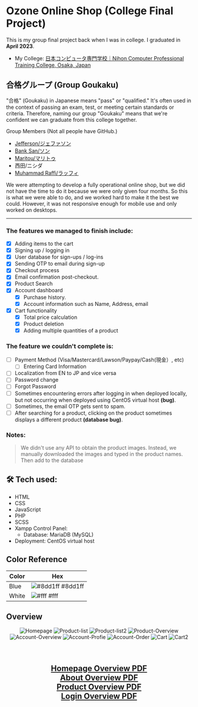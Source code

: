 # Ozone Online Shop (College Final Project)

This is my group final project back when I was in college. I graduated in **April 2023**.
  - My College: [日本コンピュータ専門学校｜Nihon Computer Professional Training College, Osaka, Japan](https://study-osaka.com/accepting_school/kou021/)

## 合格グループ (Group Goukaku)

"合格" (Goukaku) in Japanese means "pass" or "qualified." It's often used in the context of passing an exam, test, or meeting certain standards or criteria. Therefore, naming our group "Goukaku" means that we're confident we can graduate from this college together.

Group Members (Not all people have GitHub.)
- [Jefferson/ジェファソン](https://github.com/jeffersonrj14)
- [Bank San/ソン](https://www.instagram.com/bank_44san)
- [Maritou/マリトゥ](https://www.instagram.com/asmith_malith/)
- 西田/ニシダ
- [Muhammad Raffi/ラッフィ](https://github.com/Wallens11)

We were attempting to develop a fully operational online shop, but we did not have the time to do it because we were only given four months. So this is what we were able to do, and we worked hard to make it the best we could. However, it was not responsive enough for mobile use and only worked on desktops.

---

### The features we managed to finish include:

- [x] Adding items to the cart
- [x] Signing up / logging in
- [x] User database for sign-ups / log-ins
- [x] Sending OTP to email during sign-up
- [x] Checkout process
- [x] Email confirmation post-checkout.
- [x] Product Search 
- [x] Account dashboard
  - [x] Purchase history.
  - [x] Account information such as Name, Address, email
  
- [x] Cart functionality
  - [x] Total price calculation
  - [x] Product deletion
  - [x] Adding multiple quantities of a product

### The feature we couldn't complete is:
- [ ] Payment Method (Visa/Mastercard/Lawson/Paypay/Cash(現金）, etc)
  - [ ] Entering Card Information 
- [ ] Localization from EN to JP and vice versa
- [ ] Password change
- [ ] Forgot Password
- [ ] Sometimes encountering errors after logging in when deployed locally, but not occurring when deployed using CentOS virtual host **(bug)**.
- [ ] Sometimes, the email OTP gets sent to spam.
- [ ] After searching for a product, clicking on the product sometimes displays a different product **(database bug)**.

### Notes:
> We didn't use any API to obtain the product images. Instead, we manually downloaded the images and typed in the product names. Then add to the database

## 🛠 Tech used:
- HTML
- CSS
- JavaScript
- PHP
- SCSS
- Xampp Control Panel:
  - Database: MariaDB (MySQL)
- Deployment: CentOS virtual host

## Color Reference

| Color             | Hex                                                                |
| ----------------- | ------------------------------------------------------------------ |
| Blue| ![#8dd1ff](https://via.placeholder.com/10/8dd1ff?text=+) #8dd1ff |
| White | ![#fff](https://via.placeholder.com/10/fff?text=+) #fff |

## Overview

<div align="center">
  <div>
    <img alt="Homepage" src="./assets/homepage.png" />
    <img alt="Product-list" src="./assets/product-list.pngg" />
    <img alt="Product-list2" src="./assets/product-list2.png" />
    <img alt="Product-Overview" src="./assets/product-overview.png" />
    <img alt="Account-Overview" src="./assets/account-overview.png" />
    <img alt="Account-Profie" src="./assets/account-profile.png" />
    <img alt="Account-Order" src="./assets/account-order.png" />
    <img alt="Cart" src="./assets/cart.png" />
    <img alt="Cart2" src="./assets/cart2.png" />
  </div>
  <br><br>
  <div>
    <h2><a href="./assets/Ozon%20Shopping%20Site.pdf" target="_blank">Homepage Overview PDF</a><br>
    <a href="./assets/Ozon%20Shopping%20Site-about.pdf" target="_blank">About Overview PDF</a><br>
    <a href="./assets/Ozon%20Shopping%20Site-product.pdf" target="_blank">Product Overview PDF</a><br>
    <a href="./assets/Login.pdf" target="_blank">Login Overview PDF</a></h2>
  </div>
</div>
